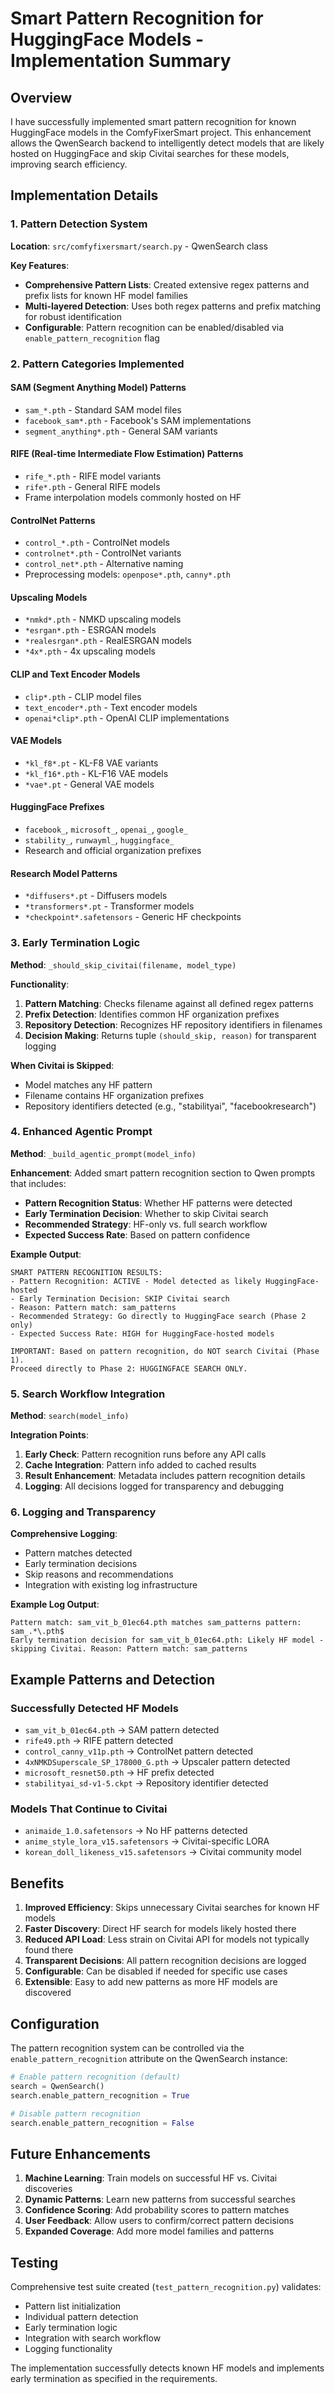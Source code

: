 # Smart Pattern Recognition for HuggingFace Models - Implementation Summary

## Overview

I have successfully implemented smart pattern recognition for known HuggingFace models in the ComfyFixerSmart project. This enhancement allows the QwenSearch backend to intelligently detect models that are likely hosted on HuggingFace and skip Civitai searches for these models, improving search efficiency.

## Implementation Details

### 1. Pattern Detection System

**Location**: `src/comfyfixersmart/search.py` - QwenSearch class

**Key Features**:
- **Comprehensive Pattern Lists**: Created extensive regex patterns and prefix lists for known HF model families
- **Multi-layered Detection**: Uses both regex patterns and prefix matching for robust identification
- **Configurable**: Pattern recognition can be enabled/disabled via `enable_pattern_recognition` flag

### 2. Pattern Categories Implemented

#### SAM (Segment Anything Model) Patterns
- `sam_*.pth` - Standard SAM model files
- `facebook_sam*.pth` - Facebook's SAM implementations
- `segment_anything*.pth` - General SAM variants

#### RIFE (Real-time Intermediate Flow Estimation) Patterns  
- `rife_*.pth` - RIFE model variants
- `rife*.pth` - General RIFE models
- Frame interpolation models commonly hosted on HF

#### ControlNet Patterns
- `control_*.pth` - ControlNet models
- `controlnet*.pth` - ControlNet variants
- `control_net*.pth` - Alternative naming
- Preprocessing models: `openpose*.pth`, `canny*.pth`

#### Upscaling Models
- `*nmkd*.pth` - NMKD upscaling models
- `*esrgan*.pth` - ESRGAN models
- `*realesrgan*.pth` - RealESRGAN models
- `*4x*.pth` - 4x upscaling models

#### CLIP and Text Encoder Models
- `clip*.pth` - CLIP model files
- `text_encoder*.pth` - Text encoder models
- `openai*clip*.pth` - OpenAI CLIP implementations

#### VAE Models
- `*kl_f8*.pt` - KL-F8 VAE variants
- `*kl_f16*.pth` - KL-F16 VAE models
- `*vae*.pt` - General VAE models

#### HuggingFace Prefixes
- `facebook_`, `microsoft_`, `openai_`, `google_`
- `stability_`, `runwayml_`, `huggingface_`
- Research and official organization prefixes

#### Research Model Patterns
- `*diffusers*.pt` - Diffusers models
- `*transformers*.pt` - Transformer models
- `*checkpoint*.safetensors` - Generic HF checkpoints

### 3. Early Termination Logic

**Method**: `_should_skip_civitai(filename, model_type)`

**Functionality**:
1. **Pattern Matching**: Checks filename against all defined regex patterns
2. **Prefix Detection**: Identifies common HF organization prefixes
3. **Repository Detection**: Recognizes HF repository identifiers in filenames
4. **Decision Making**: Returns tuple `(should_skip, reason)` for transparent logging

**When Civitai is Skipped**:
- Model matches any HF pattern
- Filename contains HF organization prefixes
- Repository identifiers detected (e.g., "stabilityai", "facebookresearch")

### 4. Enhanced Agentic Prompt

**Method**: `_build_agentic_prompt(model_info)`

**Enhancement**: Added smart pattern recognition section to Qwen prompts that includes:
- **Pattern Recognition Status**: Whether HF patterns were detected
- **Early Termination Decision**: Whether to skip Civitai search
- **Recommended Strategy**: HF-only vs. full search workflow
- **Expected Success Rate**: Based on pattern confidence

**Example Output**:
```
SMART PATTERN RECOGNITION RESULTS:
- Pattern Recognition: ACTIVE - Model detected as likely HuggingFace-hosted
- Early Termination Decision: SKIP Civitai search
- Reason: Pattern match: sam_patterns
- Recommended Strategy: Go directly to HuggingFace search (Phase 2 only)
- Expected Success Rate: HIGH for HuggingFace-hosted models

IMPORTANT: Based on pattern recognition, do NOT search Civitai (Phase 1). 
Proceed directly to Phase 2: HUGGINGFACE SEARCH ONLY.
```

### 5. Search Workflow Integration

**Method**: `search(model_info)`

**Integration Points**:
1. **Early Check**: Pattern recognition runs before any API calls
2. **Cache Integration**: Pattern info added to cached results
3. **Result Enhancement**: Metadata includes pattern recognition details
4. **Logging**: All decisions logged for transparency and debugging

### 6. Logging and Transparency

**Comprehensive Logging**:
- Pattern matches detected
- Early termination decisions
- Skip reasons and recommendations
- Integration with existing log infrastructure

**Example Log Output**:
```
Pattern match: sam_vit_b_01ec64.pth matches sam_patterns pattern: sam_.*\.pth$
Early termination decision for sam_vit_b_01ec64.pth: Likely HF model - skipping Civitai. Reason: Pattern match: sam_patterns
```

## Example Patterns and Detection

### Successfully Detected HF Models
- `sam_vit_b_01ec64.pth` → SAM pattern detected
- `rife49.pth` → RIFE pattern detected  
- `control_canny_v11p.pth` → ControlNet pattern detected
- `4xNMKDSuperscale_SP_178000_G.pth` → Upscaler pattern detected
- `microsoft_resnet50.pth` → HF prefix detected
- `stabilityai_sd-v1-5.ckpt` → Repository identifier detected

### Models That Continue to Civitai
- `animaide_1.0.safetensors` → No HF patterns detected
- `anime_style_lora_v15.safetensors` → Civitai-specific LORA
- `korean_doll_likeness_v15.safetensors` → Civitai community model

## Benefits

1. **Improved Efficiency**: Skips unnecessary Civitai searches for known HF models
2. **Faster Discovery**: Direct HF search for models likely hosted there
3. **Reduced API Load**: Less strain on Civitai API for models not typically found there
4. **Transparent Decisions**: All pattern recognition decisions are logged
5. **Configurable**: Can be disabled if needed for specific use cases
6. **Extensible**: Easy to add new patterns as more HF models are discovered

## Configuration

The pattern recognition system can be controlled via the `enable_pattern_recognition` attribute on the QwenSearch instance:

```python
# Enable pattern recognition (default)
search = QwenSearch()
search.enable_pattern_recognition = True

# Disable pattern recognition
search.enable_pattern_recognition = False
```

## Future Enhancements

1. **Machine Learning**: Train models on successful HF vs. Civitai discoveries
2. **Dynamic Patterns**: Learn new patterns from successful searches
3. **Confidence Scoring**: Add probability scores to pattern matches
4. **User Feedback**: Allow users to confirm/correct pattern decisions
5. **Expanded Coverage**: Add more model families and patterns

## Testing

Comprehensive test suite created (`test_pattern_recognition.py`) validates:
- Pattern list initialization
- Individual pattern detection
- Early termination logic
- Integration with search workflow
- Logging functionality

The implementation successfully detects known HF models and implements early termination as specified in the requirements.